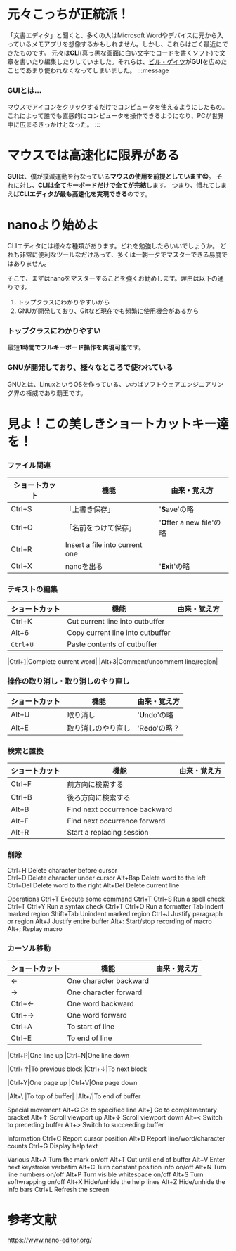 # 元々こっちが正統派！
「文書エディタ」と聞くと、多くの人はMicrosoft Wordやデバイスに元から入っているメモアプリを想像するかもしれません。しかし、これらはごく最近にできたものです。
元々は**CLI**(真っ黒な画面に白い文字でコードを書くソフト)で文章を書いたり編集したりしていました。それらは、[ビル・ゲイツ](https://en.wikipedia.org/wiki/Bill_Gates)が**GUI**を広めたことであまり使われなくなってしまいました。
:::message
### **GUI**とは...
マウスでアイコンをクリックするだけでコンピュータを使えるようにしたもの。これによって誰でも直感的にコンピュータを操作できるようになり、PCが世界中に広まるきっかけとなった。
:::
# マウスでは高速化に限界がある
**GUI**は、僕が撲滅運動を行なっている**マウスの使用を前提としています😡**。
それに対し、**CLIは全てキーボードだけで全てが完結**します。
つまり、慣れてしまえば**CLIエディタが最も高速化を実現できる**のです。

# nanoより始めよ
CLIエディタには様々な種類があります。どれを勉強したらいいでしょうか。
どれも非常に便利なツールなだけあって、多くは一朝一夕でマスターできる易度ではありません。

そこで、まずはnanoをマスターすることを強くお勧めします。理由は以下の通りです。
1. トップクラスにわかりやすいから
2. GNUが開発しており、Gitなど現在でも頻繁に使用機会があるから
### トップクラスにわかりやすい
最短**1時間でフルキーボード操作を実現可能**です。

### GNUが開発しており、様々なところで使われている
GNUとは、LinuxというOSを作っている、いわばソフトウェアエンジニアリング界の権威であり覇王です。

# 見よ！この美しきショートカットキー達を！
### ファイル関連
|ショートカット|機能|由来・覚え方|
|---|---|---|
|Ctrl+S|「上書き保存」|'**S**ave'の略|
|Ctrl+O|「名前をつけて保存」|'**O**ffer a new file'の略|
|Ctrl+R|Insert a file into current one|
|Ctrl+X|nanoを出る|'**Ex**it'の略|

### テキストの編集
|ショートカット|機能|由来・覚え方|
|---|---|---|
|Ctrl+K|Cut current line into cutbuffer
|Alt+6|Copy current line into cutbuffer
|`Ctrl`+`U`|Paste contents of cutbuffer

|Ctrl+]|Complete current word|
|Alt+3|Comment/uncomment line/region|
### 操作の取り消し・取り消しのやり直し
|ショートカット|機能|由来・覚え方|
|---|---|---|
|Alt+U|取り消し|'**U**ndo'の略|
|Alt+E|取り消しのやり直し|'R**e**do'の略？|

### 検索と置換
|ショートカット|機能|由来・覚え方|
|---|---|---|
|Ctrl+F|前方向に検索する|
|Ctrl+B|後ろ方向に検索する|
|Alt+B|Find next occurrence backward
|Alt+F|Find next occurrence forward|
|Alt+R|Start a replacing session|

### 削除
Ctrl+H	Delete character before cursor      
Ctrl+D	Delete character under cursor
Alt+Bsp	Delete word to the left
Ctrl+Del   	Delete word to the right
Alt+Del	Delete current line

Operations
Ctrl+T   	Execute some command
Ctrl+T Ctrl+S	Run a spell check
Ctrl+T Ctrl+Y	Run a syntax check
Ctrl+T Ctrl+O  	Run a formatter
Tab	Indent marked region
Shift+Tab   	Unindent marked region
Ctrl+J	Justify paragraph or region
Alt+J	Justify entire buffer
Alt+:	Start/stop recording of macro      
Alt+;	Replay macro

### カーソル移動
|ショートカット|機能|由来・覚え方|
|---|---|---|
|←|One character backward
|→|One character forward
|Ctrl+←|One word backward
|Ctrl+→|One word forward
|Ctrl+A|To start of line
|Ctrl+E|To end of line

|Ctrl+P|One line up
|Ctrl+N|One line down

|Ctrl+↑|To previous block
|Ctrl+↓|To next block

|Ctrl+Y|One page up
|Ctrl+V|One page down

|Alt+\ |To top of buffer|
|Alt+/|To end of buffer

Special movement
Alt+G    	Go to specified line
Alt+]	Go to complementary bracket
Alt+↑	Scroll viewport up
Alt+↓	Scroll viewport down
Alt+<	Switch to preceding buffer
Alt+>	Switch to succeeding buffer

Information
Ctrl+C   	Report cursor position
Alt+D	Report line/word/character counts
Ctrl+G	Display help text

Various
Alt+A	Turn the mark on/off
Alt+T     	Cut until end of buffer
Alt+V	Enter next keystroke verbatim
Alt+C	Turn constant position info on/off
Alt+N	Turn line numbers on/off
Alt+P	Turn visible whitespace on/off
Alt+S	Turn softwrapping on/off
Alt+X	Hide/unhide the help lines
Alt+Z	Hide/unhide the info bars
Ctrl+L	Refresh the screen

# 参考文献
https://www.nano-editor.org/
